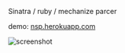 Sinatra / ruby / mechanize parcer

demo: [nsp.herokuapp.com](nsp.herokuapp.com)

![screenshot](http://i.imgur.com/hsiQggM.png)
